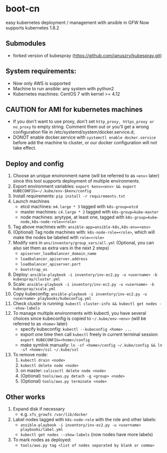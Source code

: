 # boot-cn
easy kubernetes deployment / management with ansible in GFW
Now supports kubernetes 1.8.2

## Submodules
* forked version of kubespray (https://github.com/januszry/kubespray.git)

## System requirements:
* Now only AWS is supported
* Machine to run ansible: any system with python2
* Kubernetes machines: CentOS 7 with kernel >= 4.12

## CAUTION for AMI for kubernetes machines
* If you don't want to use proxy, don't set `http_proxy, https_proxy or no_proxy` to empty string. Comment them out or you'll get a wrong configuration file in /etc/systemd/system/docker.service.d;
* DONOT enable docker.service with `systemctl enable docker.service` before add the machine to cluster, or our docker configuration will not take effect.

## Deploy and config
1. Choose an unique environment name (will be referred to as `<env>` later) since this tool supports deployment of multiple environments.
1. Export environment variables: `export kenv=<env> && export KUBECONFIG=~/.kube/env-$kenv/config`
1. Install requirements: `pip install -r requirements.txt`
1. Launch machines
    * etcd machines: `m4.large * 3` tagged with `k8s-group=etcd`
    * master machines: `c4.large * 2` tagged with `k8s-group=kube-master`
    * node machines: anytype, at least one, tagged with `k8s-group=kube-node,k8s-node-role=<role>`
1. Tag above machines with: `ansible-app=ansible-k8s,k8s-env=<env>`
1. (Optional) Tag node machines with: `k8s-node-role=<role>`, which will make the nodes be labeled with `role=<role>`
1. Modify vars in `ans/inventory/group_vars/all.yml` (Optional, you can also set them as extra vars in the next 2 steps)
    * `apiserver_loadbalancer_domain_name`
    * `loadbalancer_apiserver.address`
    * `loadbalancer_apiserver.port`
    * `bootstrap_os`
1. Deploy: `ansible-playbook -i inventory/inv-ec2.py -u <username> -b kubespray/cluster.yml`
1. Scale: `ansible-playbook -i inventory/inv-ec2.py -u <username> -b kubespray/scale.yml`
1. Copy kubeconfig: `ansible-playbook -i inventory/inv-ec2.py -u <username> playbooks/kubeconfig.yml`
1. Check cluster is running: `kubectl cluster-info && kubectl get nodes --show-labels`
1. To manage multiple environments with kubectl, you have several choices since kubeconfig is copied to `~/.kube/env-<env>` (will be referred to as `<home>` later)
    * specify kubeconfig: `kubectl --kubeconfig <home> ...`
    * export one time then call `kubectl` freely in current terminal session: `export KUBECONFIG=<home>/config`
    * make symlink manually: `ln -sf <home>/config ~/.kube/config && ln -sf <home>/ssl ~/.kube/ssl`
1. To remove node:
    1. `kubectl drain <node>`
    1. `kubectl delete node <node>`
    1. on master: `calicoctl delete node <node>`
    1. (Optional) `tools/aws.py detach -g <group> <node>`
    1. (Optional) `tools/aws.py terminate <node>`


## Other works
1. Expand disk if necessary
    * e.g. `xfs_growfs /var/lib/docker`
1. Label nodes tagged with `k8s-node-role` with the role and other labels:
    * `ansible-playbook -i inventory/inv-ec2.py -u <username> playbooks/label.yml`
    * `kubectl get nodes --show-labels` (now nodes have more labels)
1. To mark nodes as deployed:
    * `tools/aws.py tag <list of nodes separated by blank or comma>`
